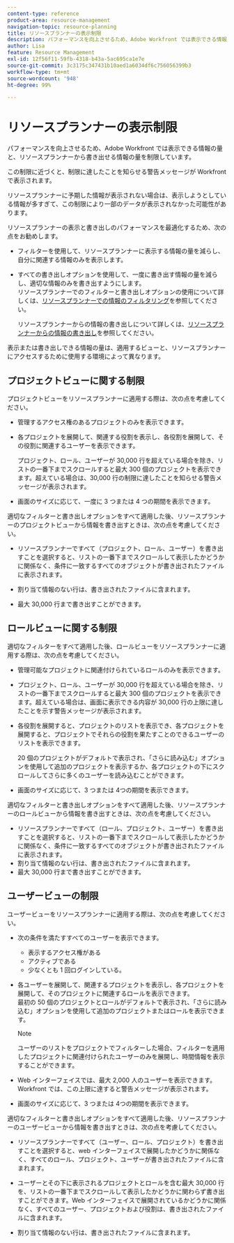 ```yaml
---
content-type: reference
product-area: resource-management
navigation-topic: resource-planning
title: リソースプランナーの表示制限
description: パフォーマンスを向上させるため、Adobe Workfront では表示できる情報の量と、リソースプランナーから書き出せる情報の量を制限しています。
author: Lisa
feature: Resource Management
exl-id: 12f56f11-59fb-4318-b43a-5ac695ca1e7e
source-git-commit: 3c3175c347431b10aed1a6034df6c756056399b3
workflow-type: tm+mt
source-wordcount: '948'
ht-degree: 99%

---
```


# リソースプランナーの表示制限

パフォーマンスを向上させるため、Adobe Workfront では表示できる情報の量と、リソースプランナーから書き出せる情報の量を制限しています。

この制限に近づくと、制限に達したことを知らせる警告メッセージが Workfront で表示されます。

リソースプランナーに予期した情報が表示されない場合は、表示しようとしている情報が多すぎて、この制限により一部のデータが表示されなかった可能性があります。

リソースプランナーの表示と書き出しのパフォーマンスを最適化するため、次の点をお勧めします。

* フィルターを使用して、リソースプランナーに表示する情報の量を減らし、自分に関連する情報のみを表示します。
* すべての書き出しオプションを使用して、一度に書き出す情報の量を減らし、適切な情報のみを書き出すようにします。\
  リソースプランナーでのフィルターと書き出しオプションの使用について詳しくは、[リソースプランナーでの情報のフィルタリング](../../resource-mgmt/resource-planning/filter-resource-planner.md)を参照してください。

  リソースプランナーからの情報の書き出しについて詳しくは、[リソースプランナーからの情報の書き出し](../../resource-mgmt/resource-planning/export-resource-planner.md)を参照してください。

表示または書き出しできる情報の量は、適用するビューと、リソースプランナーにアクセスするために使用する環境によって異なります。

## プロジェクトビューに関する制限

プロジェクトビューをリソースプランナーに適用する際は、次の点を考慮してください。

* 管理するアクセス権のあるプロジェクトのみを表示できます。
* 各プロジェクトを展開して、関連する役割を表示し、各役割を展開して、その役割に関連するユーザーを表示できます。

  プロジェクト、ロール、ユーザーが 30,000 行を超えている場合を除き、リストの一番下までスクロールすると最大 300 個のプロジェクトを表示できます。超えている場合は、30,000 行の制限に達したことを知らせる警告メッセージが表示されます。

* 画面のサイズに応じて、一度に 3 つまたは 4 つの期間を表示できます。

適切なフィルターと書き出しオプションをすべて適用した後、リソースプランナーのプロジェクトビューから情報を書き出すときは、次の点を考慮してください。

* リソースプランナーですべて（プロジェクト、ロール、ユーザー）を書き出すことを選択すると、リストの一番下までスクロールして表示したかどうかに関係なく、条件に一致するすべてのオブジェクトが書き出されたファイルに表示されます。
* 割り当て情報のない行は、書き出されたファイルに含まれます。

* 最大 30,000 行まで書き出すことができます。

## ロールビューに関する制限

適切なフィルターをすべて適用した後、ロールビューをリソースプランナーに適用する際は、次の点を考慮してください。

* 管理可能なプロジェクトに関連付けられているロールのみを表示できます。

* プロジェクト、ロール、ユーザーが 30,000 行を超えている場合を除き、リストの一番下までスクロールすると最大 300 個のプロジェクトを表示できます。超えている場合は、画面に表示できる内容が 30,000 行の上限に達したことを示す警告メッセージが表示されます。
* 各役割を展開すると、プロジェクトのリストを表示でき、各プロジェクトを展開すると、プロジェクトでそれらの役割を果たすことのできるユーザーのリストを表示できます。

  20 個のプロジェクトがデフォルトで表示され、「さらに読み込む」オプションを使用して追加のプロジェクトを表示するか、各プロジェクトの下にスクロールしてさらに多くのユーザーを読み込むことができます。

* 画面のサイズに応じて、3 つまたは 4つの期間を表示できます。

適切なフィルターと書き出しオプションをすべて適用した後、リソースプランナーのロールビューから情報を書き出すときは、次の点を考慮してください。

* リソースプランナーですべて（ロール、プロジェクト、ユーザー）を書き出すことを選択すると、リストの一番下までスクロールして表示したかどうかに関係なく、条件に一致するすべてのオブジェクトが書き出されたファイルに表示されます。
* 割り当て情報のない行は、書き出されたファイルに含まれます。
* 最大 30,000 行まで書き出すことができます。

## ユーザービューの制限

ユーザービューをリソースプランナーに適用する際は、次の点を考慮してください。

* 次の条件を満たすすべてのユーザーを表示できます。

   * 表示するアクセス権がある
   * アクティブである
   * 少なくとも 1 回ログインしている。

* 各ユーザーを展開して、関連するプロジェクトを表示し、各プロジェクトを展開して、そのプロジェクトに関連するロールを表示できます。\
  最初の 50 個のプロジェクトとロールがデフォルトで表示され、「さらに読み込む」オプションを使用して追加のプロジェクトまたはロールを表示できます。

  >[!NOTE]
  >
  >ユーザーのリストをプロジェクトでフィルターした場合、フィルターを適用したプロジェクトに関連付けられたユーザーのみを展開し、時間情報を表示することができます。

* Web インターフェイスでは、最大 2,000 人のユーザーを表示できます。Workfront では、この上限に達すると警告メッセージが表示されます。
* 画面のサイズに応じて、3 つまたは 4つの期間を表示できます。

適切なフィルターと書き出しオプションをすべて適用した後、リソースプランナーのユーザービューから情報を書き出すときは、次の点を考慮してください。

* リソースプランナーですべて（ユーザー、ロール、プロジェクト）を書き出すことを選択すると、web インターフェイスで展開したかどうかに関係なく、すべてのロール、プロジェクト、ユーザーが書き出されたファイルに含まれます。

* ユーザーとその下に表示されるプロジェクトとロールを含む最大 30,000 行を、リストの一番下までスクロールして表示したかどうかに関わらず書き出すことができます。Web インターフェイスで展開されているかどうかに関係なく、すべてのユーザー、プロジェクトおよび役割は、書き出されたファイルに含まれます。
* 割り当て情報のない行は、書き出されたファイルに含まれます。
